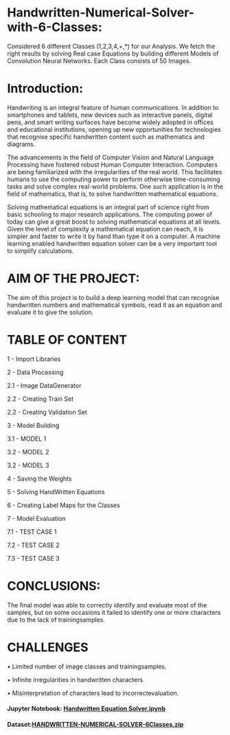 # Handwritten-Numerical-Solver-with-6-Classes:

Considered 6 different Classes (1,2,3,4,+,*) for our Analysis. We fetch the right results by solving Real case Equations by building different Models of Convolution Neural Networks. Each Class consists of 50 Images. 

# Introduction:

Handwriting is an integral feature of human communications. In addition to smartphones and tablets, new devices such as interactive panels, digital pens, and smart writing surfaces have become widely adopted in offices and educational institutions, opening up new opportunities for technologies that recognise specific handwritten content such as mathematics and diagrams.

The advancements in the field of Computer Vision and Natural Language Processing have fostered robust Human Computer Interaction. Computers are being familiarized with the irregularities of the real world. This facilitates humans to use the computing power to perform otherwise time-consuming tasks and solve complex real-world problems. One such application is in the field of mathematics, that is, to solve handwritten mathematical equations.

Solving mathematical equations is an integral part of science right from basic schooling to major research applications. The computing power of today can give a great boost to solving mathematical equations at all levels. Given the level of complexity a mathematical equation can reach, it is simpler and faster to write it by hand than type it on a computer. A machine learning enabled handwritten equation solver can be a very important tool to simplify calculations.

# AIM OF THE PROJECT:

The aim of this project is to build a deep learning model that can recognise handwritten numbers and mathematical symbols, read it as an equation and evaluate it to give the solution.

# TABLE OF CONTENT

1 - Import Libraries

2 - Data Processing

2.1 - Image DataGenerator

2.2 - Creating Train Set

2.2 - Creating Validation Set

3 - Model Building

3.1 - MODEL 1

3.2 - MODEL 2

3.2 - MODEL 3

4 - Saving the Weights

5 - Solving HandWritten Equations

6 - Creating Label Maps for the Classes

7 - Model Evaluation

7.1 - TEST CASE 1

7.2 - TEST CASE 2

7.3 - TEST CASE 3

# CONCLUSIONS:

The final model was able to correctly identify and evaluate most of the samples, but on some occasions it failed to identify one or more characters due to the lack of trainingsamples.

# CHALLENGES

• Limited number of image classes and trainingsamples.

• Infinite irregularities in handwritten characters.

• Misinterpretation of characters lead to incorrectevaluation.

<h4> Jupyter Notebook: <a href= https://github.com/abhisheknagarajan/Handwritten-Numerical-Solver-with-6-Classes/blob/main/HANDWRITTEN_EQUATION_SOLVER.ipynb>Handwritten Equation Solver.ipynb</a></h4>

<h4> Dataset:<a href= https://github.com/abhisheknagarajan/Handwritten-Numerical-Solver-with-6-Classes/blob/main/HANDWRITTEN-NUMERICAL-SOLVER-6Classes.zip>HANDWRITTEN-NUMERICAL-SOLVER-6Classes.zip</h4>
